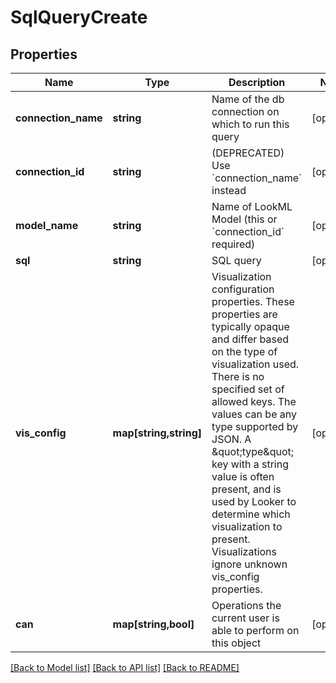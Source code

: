 # SqlQueryCreate

## Properties
Name | Type | Description | Notes
------------ | ------------- | ------------- | -------------
**connection_name** | **string** | Name of the db connection on which to run this query | [optional] 
**connection_id** | **string** | (DEPRECATED) Use &#x60;connection_name&#x60; instead | [optional] 
**model_name** | **string** | Name of LookML Model (this or &#x60;connection_id&#x60; required) | [optional] 
**sql** | **string** | SQL query | [optional] 
**vis_config** | **map[string,string]** | Visualization configuration properties. These properties are typically opaque and differ based on the type of visualization used. There is no specified set of allowed keys. The values can be any type supported by JSON. A \&quot;type\&quot; key with a string value is often present, and is used by Looker to determine which visualization to present. Visualizations ignore unknown vis_config properties. | [optional] 
**can** | **map[string,bool]** | Operations the current user is able to perform on this object | [optional] 

[[Back to Model list]](../README.md#documentation-for-models) [[Back to API list]](../README.md#documentation-for-api-endpoints) [[Back to README]](../README.md)


